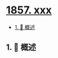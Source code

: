 # [1857. xxx](https://github.com/Tdahuyou/TNotes.leetcode/tree/main/notes/1857.%20xxx)

<!-- region:toc -->

- [1. 📝 概述](#1--概述)

<!-- endregion:toc -->

## 1. 📝 概述
